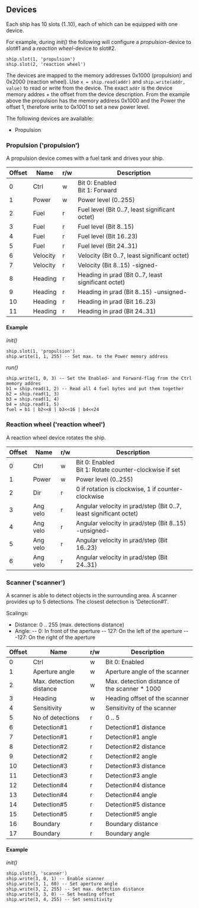 ## Devices

Each ship has 10 slots (1..10), each of which can be equipped with one device.

For example, during *init()* the following will configure a *propulsion*-device to slot#1 and a *reaction wheel*-device to slot#2.

    ship.slot(1, 'propulsion')
    ship.slot(2, 'reaction wheel')

The devices are mapped to the memory addresses 0x1000 (propulsion) and 0x2000 (reaction wheel). Use `x = ship.read(addr)` and `ship.write(addr, value)` to read or write from the device. The exact `addr` is the device memory addres + the offset from the device description. From the example above the propulsion has the memory address 0x1000 and the Power the offset 1, therefore write to 0x1001 to set a new power level.

The following devices are available:

* Propulsion

### Propulsion ('propulsion')

A propulsion device comes with a fuel tank and drives your ship.

| Offset    | Name     | r/w    | Description                                         |
|--------   |-------   |-----   |------------------------------------------------     |
| 0         | Ctrl     | w      | Bit 0: Enabled<br>Bit 1: Forward                    |
| 1         | Power    | w      | Power level (0..255)                                |
| 2         | Fuel     | r      | Fuel level (Bit 0..7, least significant octet)      |
| 3         | Fuel     | r      | Fuel level (Bit 8..15)                              |
| 4         | Fuel     | r      | Fuel level (Bit 16..23)                             |
| 5         | Fuel     | r      | Fuel level (Bit 24..31)                             |
| 6         | Velocity | r      | Velocity (Bit 0..7, least significant octet)        |
| 7         | Velocity | r      | Velocity (Bit 8..15)  -signed-                      |
| 8         | Heading  | r      | Heading in µrad (Bit 0..7, least significant octet) |
| 9         | Heading  | r      | Heading in µrad (Bit 8..15)  -unsigned-             |
| 10        | Heading  | r      | Heading in µrad (Bit 16..23)                        |
| 11        | Heading  | r      | Heading in µrad (Bit 24..31)                        |

#### Example

*init()*

    ship.slot(1, 'propulsion')
    ship.write(1, 1, 255) -- Set max. to the Power memory address

*run()*

    ship.write(1, 0, 3) -- Set the Enabled- and Forward-flag from the Ctrl memory addres
    b1 = ship.read(1, 2) -- Read all 4 fuel bytes and put them together
    b2 = ship.read(1, 3)
    b3 = ship.read(1, 4)
    b4 = ship.read(1, 5)
    fuel = b1 | b2<<8 | b3<<16 | b4<<24

### Reaction wheel ('reaction wheel')

A reaction wheel device rotates the ship.

| Offset    | Name     | r/w    | Description                                                       |
|--------   |-------   |-----   |-------------------------------------------------------------------|
| 0         | Ctrl     | w      | Bit 0: Enabled<br>Bit 1: Rotate counter-clockwise if set          |
| 1         | Power    | w      | Power level (0..255)                                              |
| 2         | Dir      | r      | 0 if rotation is clockwise, 1 if counter-clockwise                |
| 3         | Ang velo | r      | Angular velocity in µrad/step (Bit 0..7, least significant octet) |
| 4         | Ang velo | r      | Angular velocity in µrad/step (Bit 8..15)  -unsigned-             |
| 5         | Ang velo | r      | Angular velocity in µrad/step (Bit 16..23)                        |
| 6         | Ang velo | r      | Angular velocity in µrad/step (Bit 24..31)                        |


### Scanner ('scanner')

A scanner is able to detect objects in the surrounding area. A scanner provides up to 5 detections. The
closest detection is 'Detection#1'.

Scalings:
- Distance: 0 .. 255 (max. detections distance)
- Angle:
-- 0: In front of the aperture
-- 127: On the left of the aperture
-- -127: On the right of the aperture

| Offset | Name                    | r/w | Description
|--------|-------------------------|-----|-----------------
| 0      | Ctrl                    | w   | Bit 0: Enabled
| 1      | Aperture angle          | w   | Aperture angle of the scanner
| 2      | Max. detection distance | w   | Max. detection distance of the scanner * 1000
| 3      | Heading                 | w   | Heading offset of the scanner
| 4      | Sensitivity             | w   | Sensitivity of the scanner
| 5      | No of detections        | r   | 0 .. 5
| 6      | Detection#1             | r   | Detection#1 distance
| 7      | Detection#1             | r   | Detection#1 angle
| 8      | Detection#2             | r   | Detection#2 distance
| 9      | Detection#2             | r   | Detection#2 angle
| 10     | Detection#3             | r   | Detection#3 distance
| 11     | Detection#3             | r   | Detection#3 angle
| 12     | Detection#4             | r   | Detection#4 distance
| 13     | Detection#4             | r   | Detection#4 angle
| 14     | Detection#5             | r   | Detection#5 distance
| 15     | Detection#5             | r   | Detection#5 angle
| 16     | Boundary                | r   | Boundary distance
| 17     | Boundary                | r   | Boundary angle
#### Example

*init()*

    ship.slot(3, 'scanner')
    ship.write(3, 0, 1) -- Enable scanner
    ship.write(3, 1, 60) -- Set aperture angle
    ship.write(3, 2, 255) -- Set max. detection distance
    ship.write(3, 3, 0) -- Set heading offset
    ship.write(3, 4, 255) -- Set sensitivity

